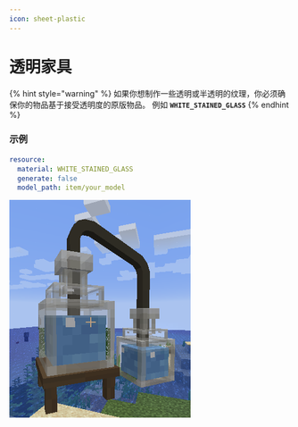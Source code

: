 ```yaml
---
icon: sheet-plastic
---
```


# 透明家具

{% hint style="warning" %}
如果你想制作一些透明或半透明的纹理，你必须确保你的物品基于接受透明度的原版物品。
例如 **`WHITE_STAINED_GLASS`**
{% endhint %}

### 示例

```yaml
resource:
  material: WHITE_STAINED_GLASS
  generate: false
  model_path: item/your_model
```

![半透明药水瓶](<../../../.gitbook/assets/image (11) (1).png>)
